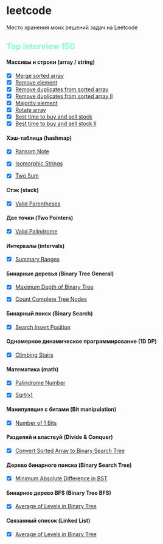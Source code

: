 # leetcode
Место хранения моих решений задач на Leetcode


## <aquamarine>Top interview 150<aquamarine>

#### **Массивы и строки (array / string)**

- [x] [Merge sorted array](arrayAndString/merge.go)
- [x] [Remove element](arrayAndString/removeElement.go)
- [x] [Remove duplicates from sorted array](arrayAndString/removeDuplicates.go)
- [x] [Remove duplicates from sorted array II](arrayAndString/removeDuplicatesII.go)
- [x] [Majority element](arrayAndString/majorityElement.go)
- [x] [Rotate array](arrayAndString/rotate.go)
- [x] [Best time to buy and sell stock](arrayAndString/maxProfit.go)
- [x] [Best time to buy and sell stock II](arrayAndString/maxProfitII.go)

#### **Хэш-таблица (hashmap)**
- [x] [Ransom Note](hashmap/canConstruct.go)
- [x] [Isomorphic Strings](hashmap/isIsomorphic.go)
- [x] [Two Sum](hashmap/twoSum.go)


#### **Стэк (stack)**
- [x] [Valid Parentheses](stack/isValid.go)


#### **Две точки (Two Pointers)**
- [x] [Valid Palindrome](twoPointers/isPalindrome.go)


#### **Интервалы (intervals)**
- [x] [Summary Ranges](intervals/summaryRanges.go)

#### **Бинарные деревья (Binary Tree General)**
- [x] [Maximum Depth of Binary Tree](binaryTreeGeneral/maxDepth.go)
- [x] [Count Complete Tree Nodes](binaryTreeGeneral/countNodes.go)


#### **Бинарный поиск (Binary Search)**
- [x] [Search Insert Position](binarySearch/searchInsert.go)


#### **Одномерное динамическое программирование (1D DP)**
- [x] [Climbing Stairs](dp1d/climbStairs.go)


#### **Математика (math)**
- [x] [Palindrome Number](math/isPalindrome.go)
- [x] [Sqrt(x)](math/mySqrt.go)


#### **Манипуляция с битами (Bit manipulation)**
- [x] [Number of 1 Bits](math/isPalindrome.go)


#### **Разделяй и властвуй (Divide & Conquer)**
- [x] [Convert Sorted Array to Binary Search Tree](math/isPalindrome.go)

#### **Дерево бинарного поиска (Binary Search Tree)**
- [x] [Minimum Absolute Difference in BST](binarySearchTree/getMinimumDifference.go)


#### **Бинарное дерево BFS (Binary Tree BFS)**
- [x] [Average of Levels in Binary Tree](binaryTreeBFS/averageOfLevels.go)


#### **Связанный список (Linked List)**
- [x] [Average of Levels in Binary Tree](binaryTreeBFS/averageOfLevels.go)



<style>
    red { color: red }
    yellow { color: yellow }
    aqua {color: aqua}
    aquamarine {color: aquamarine}
</style>
